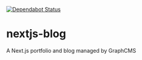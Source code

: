 [![Dependabot Status](https://api.dependabot.com/badges/status?host=github&repo=RusticFlare/nextjs-blog)](https://dependabot.com)

# nextjs-blog

A Next.js portfolio and blog managed by GraphCMS
